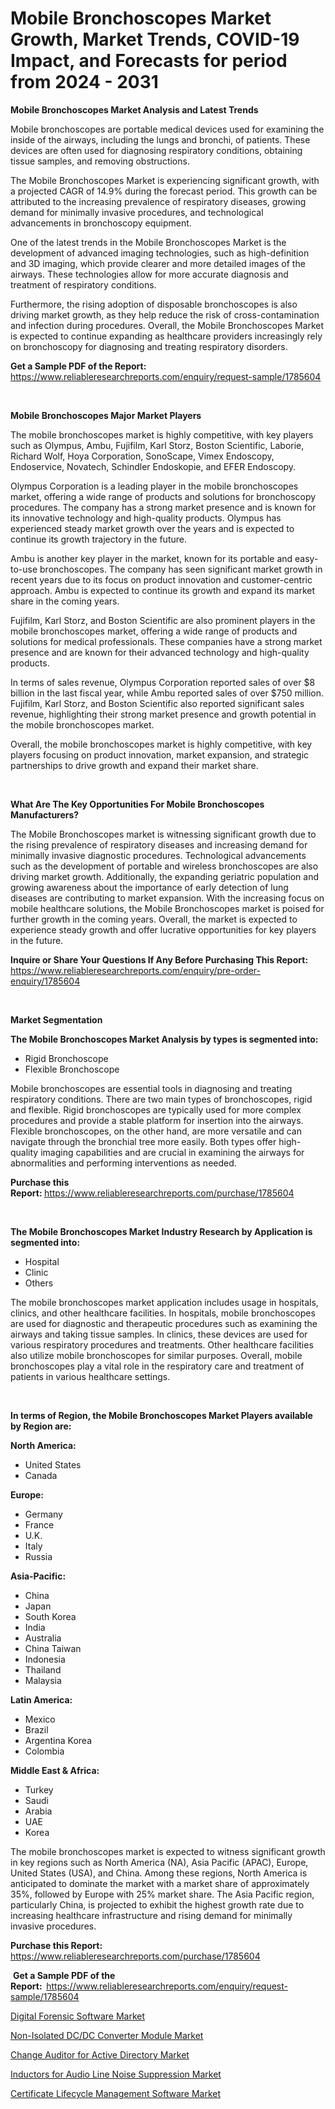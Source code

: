<p><h1>Mobile Bronchoscopes Market Growth, Market Trends, COVID-19 Impact, and Forecasts for period from 2024 - 2031</h1></p><p><strong>Mobile Bronchoscopes Market Analysis and Latest Trends</strong></p>
<p><p>Mobile bronchoscopes are portable medical devices used for examining the inside of the airways, including the lungs and bronchi, of patients. These devices are often used for diagnosing respiratory conditions, obtaining tissue samples, and removing obstructions.</p><p>The Mobile Bronchoscopes Market is experiencing significant growth, with a projected CAGR of 14.9% during the forecast period. This growth can be attributed to the increasing prevalence of respiratory diseases, growing demand for minimally invasive procedures, and technological advancements in bronchoscopy equipment.</p><p>One of the latest trends in the Mobile Bronchoscopes Market is the development of advanced imaging technologies, such as high-definition and 3D imaging, which provide clearer and more detailed images of the airways. These technologies allow for more accurate diagnosis and treatment of respiratory conditions.</p><p>Furthermore, the rising adoption of disposable bronchoscopes is also driving market growth, as they help reduce the risk of cross-contamination and infection during procedures. Overall, the Mobile Bronchoscopes Market is expected to continue expanding as healthcare providers increasingly rely on bronchoscopy for diagnosing and treating respiratory disorders.</p></p>
<p><strong>Get a Sample PDF of the Report:&nbsp;</strong> <a href="https://www.reliableresearchreports.com/enquiry/request-sample/1785604">https://www.reliableresearchreports.com/enquiry/request-sample/1785604</a></p>
<p>&nbsp;</p>
<p><strong>Mobile Bronchoscopes Major Market Players</strong></p>
<p><p>The mobile bronchoscopes market is highly competitive, with key players such as Olympus, Ambu, Fujifilm, Karl Storz, Boston Scientific, Laborie, Richard Wolf, Hoya Corporation, SonoScape, Vimex Endoscopy, Endoservice, Novatech, Schindler Endoskopie, and EFER Endoscopy. </p><p>Olympus Corporation is a leading player in the mobile bronchoscopes market, offering a wide range of products and solutions for bronchoscopy procedures. The company has a strong market presence and is known for its innovative technology and high-quality products. Olympus has experienced steady market growth over the years and is expected to continue its growth trajectory in the future. </p><p>Ambu is another key player in the market, known for its portable and easy-to-use bronchoscopes. The company has seen significant market growth in recent years due to its focus on product innovation and customer-centric approach. Ambu is expected to continue its growth and expand its market share in the coming years.</p><p>Fujifilm, Karl Storz, and Boston Scientific are also prominent players in the mobile bronchoscopes market, offering a wide range of products and solutions for medical professionals. These companies have a strong market presence and are known for their advanced technology and high-quality products. </p><p>In terms of sales revenue, Olympus Corporation reported sales of over $8 billion in the last fiscal year, while Ambu reported sales of over $750 million. Fujifilm, Karl Storz, and Boston Scientific also reported significant sales revenue, highlighting their strong market presence and growth potential in the mobile bronchoscopes market. </p><p>Overall, the mobile bronchoscopes market is highly competitive, with key players focusing on product innovation, market expansion, and strategic partnerships to drive growth and expand their market share.</p></p>
<p>&nbsp;</p>
<p><strong>What Are The Key Opportunities For Mobile Bronchoscopes Manufacturers?</strong></p>
<p><p>The Mobile Bronchoscopes market is witnessing significant growth due to the rising prevalence of respiratory diseases and increasing demand for minimally invasive diagnostic procedures. Technological advancements such as the development of portable and wireless bronchoscopes are also driving market growth. Additionally, the expanding geriatric population and growing awareness about the importance of early detection of lung diseases are contributing to market expansion. With the increasing focus on mobile healthcare solutions, the Mobile Bronchoscopes market is poised for further growth in the coming years. Overall, the market is expected to experience steady growth and offer lucrative opportunities for key players in the future.</p></p>
<p><strong>Inquire or Share Your Questions If Any Before Purchasing This Report:</strong> <a href="https://www.reliableresearchreports.com/enquiry/pre-order-enquiry/1785604">https://www.reliableresearchreports.com/enquiry/pre-order-enquiry/1785604</a></p>
<p>&nbsp;</p>
<p><strong>Market Segmentation</strong></p>
<p><strong>The Mobile Bronchoscopes Market Analysis by types is segmented into:</strong></p>
<p><ul><li>Rigid Bronchoscope</li><li>Flexible Bronchoscope</li></ul></p>
<p><p>Mobile bronchoscopes are essential tools in diagnosing and treating respiratory conditions. There are two main types of bronchoscopes, rigid and flexible. Rigid bronchoscopes are typically used for more complex procedures and provide a stable platform for insertion into the airways. Flexible bronchoscopes, on the other hand, are more versatile and can navigate through the bronchial tree more easily. Both types offer high-quality imaging capabilities and are crucial in examining the airways for abnormalities and performing interventions as needed.</p></p>
<p><strong>Purchase this Report:&nbsp;</strong><a href="https://www.reliableresearchreports.com/purchase/1785604">https://www.reliableresearchreports.com/purchase/1785604</a></p>
<p>&nbsp;</p>
<p><strong>The Mobile Bronchoscopes Market Industry Research by Application is segmented into:</strong></p>
<p><ul><li>Hospital</li><li>Clinic</li><li>Others</li></ul></p>
<p><p>The mobile bronchoscopes market application includes usage in hospitals, clinics, and other healthcare facilities. In hospitals, mobile bronchoscopes are used for diagnostic and therapeutic procedures such as examining the airways and taking tissue samples. In clinics, these devices are used for various respiratory procedures and treatments. Other healthcare facilities also utilize mobile bronchoscopes for similar purposes. Overall, mobile bronchoscopes play a vital role in the respiratory care and treatment of patients in various healthcare settings.</p></p>
<p>&nbsp;</p>
<p><strong>In terms of Region, the Mobile Bronchoscopes Market Players available by Region are:</strong></p>
<p>
    <p> <strong> North America: </strong>
        <ul>
            <li>United States</li>
            <li>Canada</li>
        </ul>
        </p> 
    <p> <strong> Europe: </strong>
        <ul>
            <li>Germany</li>
            <li>France</li>
            <li>U.K.</li>
            <li>Italy</li>
            <li>Russia</li>
        </ul>
        </p> 
    <p> <strong> Asia-Pacific: </strong>
        <ul>
            <li>China</li>
            <li>Japan</li>
            <li>South Korea</li>
            <li>India</li>
            <li>Australia</li>
            <li>China Taiwan</li>
            <li>Indonesia</li>
            <li>Thailand</li>
            <li>Malaysia</li>
        </ul>
        </p> 
    <p> <strong> Latin America: </strong>
        <ul>
            <li>Mexico</li>
            <li>Brazil</li>
            <li>Argentina Korea</li>
            <li>Colombia</li>
        </ul>
        </p> 
    <p> <strong> Middle East & Africa: </strong>
        <ul>
            <li>Turkey</li>
            <li>Saudi</li>
            <li>Arabia</li>
            <li>UAE</li>
            <li>Korea</li>
        </ul>
    </p>
    </p>
<p><p>The mobile bronchoscopes market is expected to witness significant growth in key regions such as North America (NA), Asia Pacific (APAC), Europe, United States (USA), and China. Among these regions, North America is anticipated to dominate the market with a market share of approximately 35%, followed by Europe with 25% market share. The Asia Pacific region, particularly China, is projected to exhibit the highest growth rate due to increasing healthcare infrastructure and rising demand for minimally invasive procedures.</p></p>
<p><strong>Purchase this Report: </strong><a href="https://www.reliableresearchreports.com/purchase/1785604">https://www.reliableresearchreports.com/purchase/1785604</a></p>
<p>&nbsp;<strong>Get a Sample PDF of the Report:&nbsp;&nbsp;</strong><a href="https://www.reliableresearchreports.com/enquiry/request-sample/1785604">https://www.reliableresearchreports.com/enquiry/request-sample/1785604</a></p>
<p><strong></strong></p>
<p><p><a href="https://medium.com/@alexanderfranklin766/digital-forensic-software-market-share-evolution-and-market-growth-trends-2024-2031-9bd2aef86f53">Digital Forensic Software Market</a></p><p><a href="https://github.com/irfadac/Market-Research-Report-List-2/blob/main/non-isolated-dcdc-converter-module-market.md">Non-Isolated DC/DC Converter Module Market</a></p><p><a href="https://medium.com/@alexanderfranklin766/change-auditor-for-active-directory-market-comprehensive-assessment-by-type-application-and-bd51cc2c561c">Change Auditor for Active Directory Market</a></p><p><a href="https://github.com/ashepherd82/Market-Research-Report-List-3/blob/main/inductors-for-audio-line-noise-suppression-market.md">Inductors for Audio Line Noise Suppression Market</a></p><p><a href="https://medium.com/@alexanderfranklin766/certificate-lifecycle-management-software-market-size-market-outlook-and-market-forecast-2024-to-4eeadfafc43b">Certificate Lifecycle Management Software Market</a></p></p>